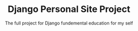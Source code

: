   <h1 align="center">
    Django Personal Site Project
  </h1>
  <p align="center">The full project for Django fundemental education for my self</p>

